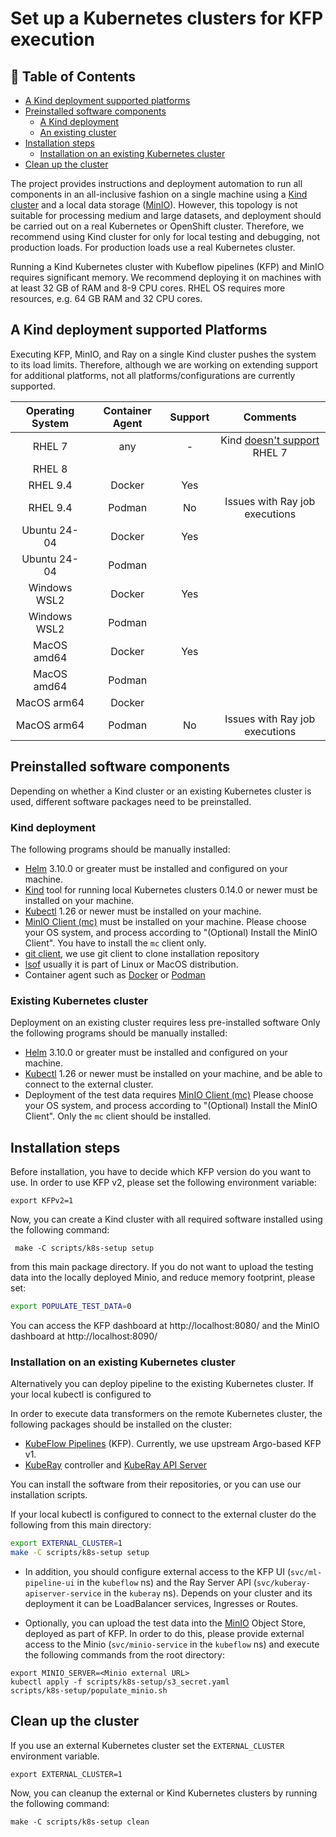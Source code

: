# Set up a Kubernetes clusters for KFP execution

## 📝 Table of Contents
- [A Kind deployment supported platforms](#kind_platforms)
- [Preinstalled software components](#preinstalled)
  - [A Kind deployment](#kind)
  - [An existing cluster](#existing_cluster)
- [Installation steps](#installation)
  - [Installation on an existing Kubernetes cluster](#installation_existing)
- [Clean up the cluster](#cleanup)

The project provides instructions and deployment automation to run all components in an all-inclusive fashion on a 
single machine using a [Kind cluster](https://kind.sigs.k8s.io/) and a local data storage ([MinIO](https://min.io/)).
However, this topology is not suitable for processing medium and large datasets, and deployment should be carried out 
on a real Kubernetes or OpenShift cluster. Therefore, we recommend using Kind cluster for only for local testing and 
debugging, not production loads. For production loads use a real Kubernetes cluster.

Running a Kind Kubernetes cluster with Kubeflow pipelines (KFP) and MinIO requires significant
memory. We recommend deploying it on machines with at least 32 GB of RAM and 8-9 CPU cores. RHEL OS requires 
more resources, e.g. 64 GB RAM and 32 CPU cores.

## A Kind deployment supported Platforms <a name = "kind_platforms"></a> 
Executing KFP, MinIO, and Ray on a single Kind cluster pushes the system to its load limits. Therefore, although we are 
working on extending support for additional platforms, not all platforms/configurations are currently supported.

| Operating System  | Container Agent | Support  | Comments | 
|:-----------------:|:---------------:|:--------:| :---------: |
| RHEL 7            |     any         |    -     | Kind [doesn't support](https://github.com/kubernetes-sigs/kind/issues/3311) RHEL 7 |
|      RHEL 8       |                 |          |
|     RHEL 9.4      |     Docker      |   Yes    |
|     RHEL 9.4      |     Podman      |    No    | Issues with Ray job executions
|   Ubuntu 24-04    |     Docker      |   Yes    | 
|   Ubuntu 24-04    |     Podman      |          |
|   Windows WSL2    |     Docker      |   Yes    |
|   Windows WSL2    |     Podman      |          |
|    MacOS amd64    |     Docker      |   Yes    |
|    MacOS amd64    |     Podman      |          |
|    MacOS arm64    |     Docker      |          |
|    MacOS arm64    |     Podman      |    No    | Issues with Ray job executions

## Preinstalled software components <a name = "preinstalled"></a> 

Depending on whether a Kind cluster or an existing Kubernetes cluster is used, different software packages need to be preinstalled.

### Kind deployment <a name = "kind"></a> 
The following programs should be manually installed:

- [Helm](https://helm.sh/docs/intro/install/) 3.10.0 or greater must be installed and configured on your machine.
- [Kind](https://kind.sigs.k8s.io/docs/user/quick-start/#installation) tool for running local Kubernetes clusters 0.14.0 or newer must be installed on your machine.
- [Kubectl](https://kubernetes.io/docs/tasks/tools/#kubectl) 1.26 or newer must be installed on your machine.
- [MinIO Client (mc)](https://min.io/docs/minio/kubernetes/upstream/index.html) must be installed on your machine. Please 
choose your OS system, and process according to "(Optional) Install the MinIO Client". You have to install the `mc` client only.
- [git client](https://git-scm.com/downloads), we use git client to clone installation repository
- [lsof](https://www.ionos.com/digitalguide/server/configuration/linux-lsof/) usually it is part of Linux or MacOS distribution.
- Container agent such as [Docker](https://www.docker.com/) or [Podman](https://podman-desktop.io/)

### Existing Kubernetes cluster <a name = "existing_cluster"></a> 
Deployment on an existing cluster requires less pre-installed software
Only the following programs should be manually installed:

- [Helm](https://helm.sh/docs/intro/install/) 3.10.0 or greater must be installed and configured on your machine.
- [Kubectl](https://kubernetes.io/docs/tasks/tools/#kubectl) 1.26 or newer must be installed on your machine, and be 
able to connect to the external cluster.
- Deployment of the test data requires [MinIO Client (mc)](https://min.io/docs/minio/kubernetes/upstream/index.html) Please 
choose your OS system, and process according to "(Optional) Install the MinIO Client". Only the `mc` client should be installed.

## Installation steps <a name = "installation"></a>

Before installation, you have to decide which KFP version do you want to use. 
In order to use KFP v2, please set the following environment variable:

```shell
export KFPv2=1
```

Now, you can create a Kind cluster with all required software installed using the following command: 

```shell
 make -C scripts/k8s-setup setup
```
from this main package directory.
If you do not want to upload the testing data into the locally deployed Minio, and reduce memory footprint, please set:
```bash
export POPULATE_TEST_DATA=0
```
You can access the KFP dashboard at http://localhost:8080/ and the MinIO dashboard at http://localhost:8090/

### Installation on an existing Kubernetes cluster <a name = "installation_existing"></a>
Alternatively you can deploy pipeline to the existing Kubernetes cluster. If your local kubectl is configured to 

In order to execute data transformers on the remote Kubernetes cluster, the following packages should be installed on the cluster:

- [KubeFlow Pipelines](https://www.kubeflow.org/docs/components/pipelines/v1/introduction/) (KFP). Currently, we use 
upstream Argo-based KFP v1.
- [KubeRay](https://docs.ray.io/en/latest/cluster/kubernetes/index.html) controller and 
[KubeRay API Server](https://ray-project.github.io/kuberay/components/apiserver/) 

You can install the software from their repositories, or you can use our installation scripts.

If your local kubectl is configured to connect to the external cluster do the following from this main directory:
```bash
export EXTERNAL_CLUSTER=1
make -C scripts/k8s-setup setup
```

- In addition, you should configure external access to the KFP UI (`svc/ml-pipeline-ui` in the `kubeflow` ns) and the Ray 
Server API (`svc/kuberay-apiserver-service` in the `kuberay` ns). Depends on your cluster and its deployment it can be 
LoadBalancer services, Ingresses or Routes. 

- Optionally, you can upload the test data into the [MinIO](https://min.io/) Object Store, deployed as part of KFP. In 
order to do this, please provide external access to the Minio (`svc/minio-service` in the `kubeflow` ns) and execute the 
following commands from the root directory: 
```shell
export MINIO_SERVER=<Minio external URL>
kubectl apply -f scripts/k8s-setup/s3_secret.yaml
scripts/k8s-setup/populate_minio.sh
```

## Clean up the cluster <a name = "cleanup"></a>
If you use an external Kubernetes cluster set the `EXTERNAL_CLUSTER` environment variable.

```shell
export EXTERNAL_CLUSTER=1
```
Now, you can cleanup the external or Kind Kubernetes clusters by running the following command:

```shell
make -C scripts/k8s-setup clean
```
